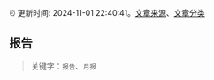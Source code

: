 :alarm_clock: 更新时间: 2024-11-01 22:40:41。[文章来源](/README.md)、[文章分类](/TAGS.md)

## 报告


> 关键字：`报告`、`月报`



